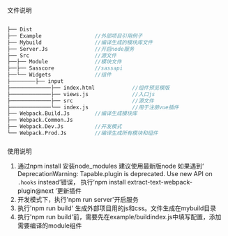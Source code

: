 文件说明
```d

├── Dist                    
├── Example                 //外部项目引用例子
├── Mybuild                 //编译生成的模块库文件
├── Server.Js               //开启node服务
├── Src                     //源文件
├──├── Module               //模块文件
├──├── Sasscore             //sassapi
├──└── Widgets              //组件
├────────├── input
├─────────────├── index.html            //组件预览模版
├─────────────├── views.js              //入口js
├─────────────├── src                   //源文件
├─────────────└── index.js              //用于注册vue插件
├── Webpack.Build.Js        //编译生成模块库
├── Webpack.Common.Js
├── Webpack.Dev.Js          //开发模式
└── Webpack.Prod.Js         //编译生成所有模块和组件
```
###

使用说明
1. 通过npm install 安装node_modules
    建议使用最新版node
    如果遇到‘ DeprecationWarning: Tapable.plugin is deprecated. Use new API on `.hooks` instead’错误， 执行‘npm install extract-text-webpack-plugin@next ’更新插件
2. 开发模式下，执行'npm run server'开启服务
3. 执行'npm run build' 生成外部项目用的js和css。文件生成在mybuild目录
4. 执行'npm run build'前，需要先在example/buildindex.js中填写配置，添加需要编译的module组件